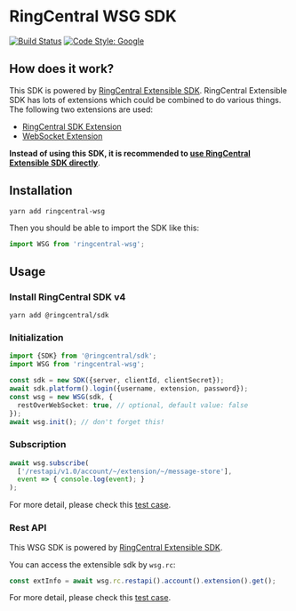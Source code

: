 # RingCentral WSG SDK

[![Build Status](https://travis-ci.org/ringcentral/ringcentral-wsg-ts.svg?branch=master)](https://travis-ci.org/ringcentral/ringcentral-wsg-ts)
[![Code Style: Google](https://img.shields.io/badge/code%20style-google-blueviolet.svg)](https://github.com/google/gts)


## How does it work?

This SDK is powered by [RingCentral Extensible SDK](https://github.com/ringcentral/ringcentral-extensible).
RingCentral Extensible SDK has lots of extensions which could be combined to do various things.
The following two extensions are used:

- [RingCentral SDK Extension](https://github.com/ringcentral/ringcentral-extensible/tree/master/packages/extensions/rcsdk)
- [WebSocket Extension](https://github.com/ringcentral/ringcentral-extensible/tree/master/packages/extensions/ws)

**Instead of using this SDK, it is recommended to [use RingCentral Extensible SDK directly](https://github.com/ringcentral/ringcentral-extensible/blob/master/test/multiple-extensions.spec.ts)**.


## Installation

```
yarn add ringcentral-wsg
```

Then you should be able to import the SDK like this:

```ts
import WSG from 'ringcentral-wsg';
```


## Usage

### Install RingCentral SDK v4

```
yarn add @ringcentral/sdk
```

### Initialization

```ts
import {SDK} from '@ringcentral/sdk';
import WSG from 'ringcentral-wsg';

const sdk = new SDK({server, clientId, clientSecret});
await sdk.platform().login({username, extension, password});
const wsg = new WSG(sdk, {
  restOverWebSocket: true, // optional, default value: false
});
await wsg.init(); // don't forget this!
```


### Subscription

```ts
await wsg.subscribe(
  ['/restapi/v1.0/account/~/extension/~/message-store'],
  event => { console.log(event); }
);
```

For more detail, please check this [test case](./test/subscription.spec.ts).


### Rest API

This WSG SDK is powered by [RingCentral Extensible SDK](https://github.com/ringcentral/ringcentral-extensible).

You can access the extensible sdk by `wsg.rc`:

```ts
const extInfo = await wsg.rc.restapi().account().extension().get();
```

For more detail, please check this [test case](./test/rest.spec.ts).
